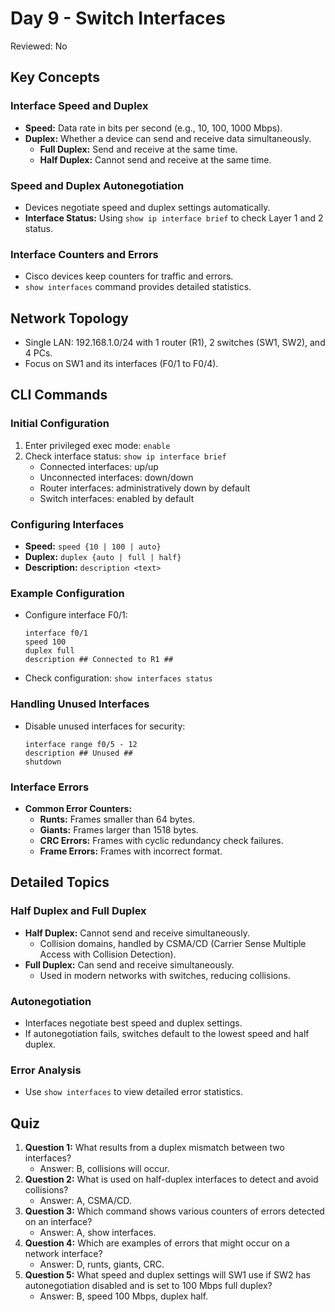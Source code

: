 # Day 9 - Switch Interfaces

Reviewed: No

## Key Concepts

### Interface Speed and Duplex

- **Speed:** Data rate in bits per second (e.g., 10, 100, 1000 Mbps).
- **Duplex:** Whether a device can send and receive data simultaneously.
    - **Full Duplex:** Send and receive at the same time.
    - **Half Duplex:** Cannot send and receive at the same time.

### Speed and Duplex Autonegotiation

- Devices negotiate speed and duplex settings automatically.
- **Interface Status:** Using `show ip interface brief` to check Layer 1 and 2 status.

### Interface Counters and Errors

- Cisco devices keep counters for traffic and errors.
- `show interfaces` command provides detailed statistics.

## Network Topology

- Single LAN: 192.168.1.0/24 with 1 router (R1), 2 switches (SW1, SW2), and 4 PCs.
- Focus on SW1 and its interfaces (F0/1 to F0/4).

## CLI Commands

### Initial Configuration

1. Enter privileged exec mode: `enable`
2. Check interface status: `show ip interface brief`
    - Connected interfaces: up/up
    - Unconnected interfaces: down/down
    - Router interfaces: administratively down by default
    - Switch interfaces: enabled by default

### Configuring Interfaces

- **Speed:** `speed {10 | 100 | auto}`
- **Duplex:** `duplex {auto | full | half}`
- **Description:** `description <text>`

### Example Configuration

- Configure interface F0/1:
    
    ```
    interface f0/1
    speed 100
    duplex full
    description ## Connected to R1 ##
    ```
    
- Check configuration: `show interfaces status`

### Handling Unused Interfaces

- Disable unused interfaces for security:
    
    ```
    interface range f0/5 - 12
    description ## Unused ## 
    shutdown
    ```
    

### Interface Errors

- **Common Error Counters:**
    - **Runts:** Frames smaller than 64 bytes.
    - **Giants:** Frames larger than 1518 bytes.
    - **CRC Errors:** Frames with cyclic redundancy check failures.
    - **Frame Errors:** Frames with incorrect format.

## Detailed Topics

### Half Duplex and Full Duplex

- **Half Duplex:** Cannot send and receive simultaneously.
    - Collision domains, handled by CSMA/CD (Carrier Sense Multiple Access with Collision Detection).
- **Full Duplex:** Can send and receive simultaneously.
    - Used in modern networks with switches, reducing collisions.

### Autonegotiation

- Interfaces negotiate best speed and duplex settings.
- If autonegotiation fails, switches default to the lowest speed and half duplex.

### Error Analysis

- Use `show interfaces` to view detailed error statistics.

## Quiz

1. **Question 1:** What results from a duplex mismatch between two interfaces?
    - Answer: B, collisions will occur.
2. **Question 2:** What is used on half-duplex interfaces to detect and avoid collisions?
    - Answer: A, CSMA/CD.
3. **Question 3:** Which command shows various counters of errors detected on an interface?
    - Answer: A, show interfaces.
4. **Question 4:** Which are examples of errors that might occur on a network interface?
    - Answer: D, runts, giants, CRC.
5. **Question 5:** What speed and duplex settings will SW1 use if SW2 has autonegotiation disabled and is set to 100 Mbps full duplex?
    - Answer: B, speed 100 Mbps, duplex half.